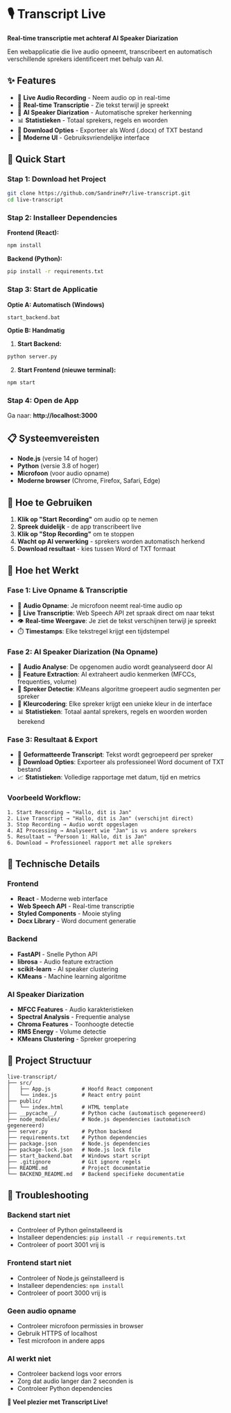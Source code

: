 # 🎙️ Transcript Live

**Real-time transcriptie met achteraf AI Speaker Diarization**

Een webapplicatie die live audio opneemt, transcribeert en automatisch verschillende sprekers identificeert met behulp van AI.

## ✨ Features

- 🎤 **Live Audio Recording** - Neem audio op in real-time
- 📝 **Real-time Transcriptie** - Zie tekst terwijl je spreekt
- 🤖 **AI Speaker Diarization** - Automatische spreker herkenning
- 📊 **Statistieken** - Totaal sprekers, regels en woorden
- 📄 **Download Opties** - Exporteer als Word (.docx) of TXT bestand
- 🎨 **Moderne UI** - Gebruiksvriendelijke interface

## 🚀 Quick Start

### Stap 1: Download het Project

```bash
git clone https://github.com/SandrinePr/live-transcript.git
cd live-transcript
```

### Stap 2: Installeer Dependencies

**Frontend (React):**
```bash
npm install
```

**Backend (Python):**
```bash
pip install -r requirements.txt
```

### Stap 3: Start de Applicatie

**Optie A: Automatisch (Windows)**
```bash
start_backend.bat
```

**Optie B: Handmatig**

1. **Start Backend:**
```bash
python server.py
```

2. **Start Frontend (nieuwe terminal):**
```bash
npm start
```

### Stap 4: Open de App

Ga naar: **http://localhost:3000**

## 📋 Systeemvereisten

- **Node.js** (versie 14 of hoger)
- **Python** (versie 3.8 of hoger)
- **Microfoon** (voor audio opname)
- **Moderne browser** (Chrome, Firefox, Safari, Edge)

## 🎯 Hoe te Gebruiken

1. **Klik op "Start Recording"** om audio op te nemen
2. **Spreek duidelijk** - de app transcribeert live
3. **Klik op "Stop Recording"** om te stoppen
4. **Wacht op AI verwerking** - sprekers worden automatisch herkend
5. **Download resultaat** - kies tussen Word of TXT formaat

## 🔄 Hoe het Werkt

### **Fase 1: Live Opname & Transcriptie**
- 🎤 **Audio Opname**: Je microfoon neemt real-time audio op
- 📝 **Live Transcriptie**: Web Speech API zet spraak direct om naar tekst
- 👁️ **Real-time Weergave**: Je ziet de tekst verschijnen terwijl je spreekt
- ⏱️ **Timestamps**: Elke tekstregel krijgt een tijdstempel

### **Fase 2: AI Speaker Diarization (Na Opname)**
- 🎵 **Audio Analyse**: De opgenomen audio wordt geanalyseerd door AI
- 🧠 **Feature Extraction**: AI extraheert audio kenmerken (MFCCs, frequenties, volume)
- 👥 **Spreker Detectie**: KMeans algoritme groepeert audio segmenten per spreker
- 🎨 **Kleurcodering**: Elke spreker krijgt een unieke kleur in de interface
- 📊 **Statistieken**: Totaal aantal sprekers, regels en woorden worden berekend

### **Fase 3: Resultaat & Export**
- 📄 **Geformatteerde Transcript**: Tekst wordt gegroepeerd per spreker
- 💾 **Download Opties**: Exporteer als professioneel Word document of TXT bestand
- 📈 **Statistieken**: Volledige rapportage met datum, tijd en metrics

### **Voorbeeld Workflow:**
```
1. Start Recording → "Hallo, dit is Jan"
2. Live Transcript → "Hallo, dit is Jan" (verschijnt direct)
3. Stop Recording → Audio wordt opgeslagen
4. AI Processing → Analyseert wie "Jan" is vs andere sprekers
5. Resultaat → "Persoon 1: Hallo, dit is Jan"
6. Download → Professioneel rapport met alle sprekers
```

## 🔧 Technische Details

### Frontend
- **React** - Moderne web interface
- **Web Speech API** - Real-time transcriptie
- **Styled Components** - Mooie styling
- **Docx Library** - Word document generatie

### Backend
- **FastAPI** - Snelle Python API
- **librosa** - Audio feature extraction
- **scikit-learn** - AI speaker clustering
- **KMeans** - Machine learning algoritme

### AI Speaker Diarization
- **MFCC Features** - Audio karakteristieken
- **Spectral Analysis** - Frequentie analyse
- **Chroma Features** - Toonhoogte detectie
- **RMS Energy** - Volume detectie
- **KMeans Clustering** - Spreker groepering

## 📁 Project Structuur

```
live-transcript/
├── src/
│   ├── App.js          # Hoofd React component
│   └── index.js        # React entry point
├── public/
│   └── index.html      # HTML template
├── __pycache__/        # Python cache (automatisch gegenereerd)
├── node_modules/       # Node.js dependencies (automatisch gegenereerd)
├── server.py           # Python backend
├── requirements.txt    # Python dependencies
├── package.json        # Node.js dependencies
├── package-lock.json   # Node.js lock file
├── start_backend.bat   # Windows start script
├── .gitignore          # Git ignore regels
├── README.md           # Project documentatie
└── BACKEND_README.md   # Backend specifieke documentatie
```

## 🐛 Troubleshooting

### Backend start niet
- Controleer of Python geïnstalleerd is
- Installeer dependencies: `pip install -r requirements.txt`
- Controleer of poort 3001 vrij is

### Frontend start niet
- Controleer of Node.js geïnstalleerd is
- Installeer dependencies: `npm install`
- Controleer of poort 3000 vrij is

### Geen audio opname
- Controleer microfoon permissies in browser
- Gebruik HTTPS of localhost
- Test microfoon in andere apps

### AI werkt niet
- Controleer backend logs voor errors
- Zorg dat audio langer dan 2 seconden is
- Controleer Python dependencies


**🎉 Veel plezier met Transcript Live!**